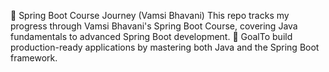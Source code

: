 🚀 Spring Boot Course Journey (Vamsi Bhavani)
This repo tracks my progress through Vamsi Bhavani's Spring Boot Course, covering Java fundamentals to advanced Spring Boot development.
🎯 GoalTo build production-ready applications by mastering both Java and the Spring Boot framework.
